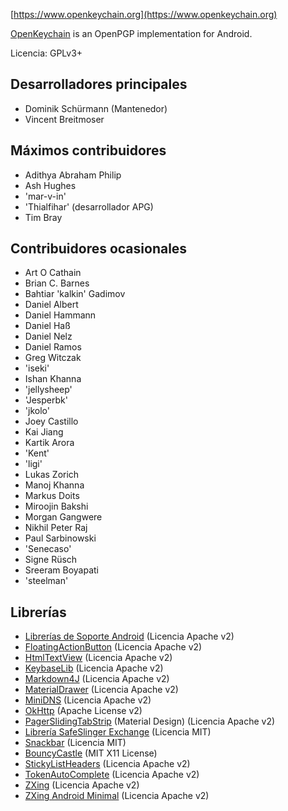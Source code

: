 [//]: # (NOTA: ¡Ponga cada frase en su propia línea, Transifex pone cada línea en su propio campo de traducción!)

[https://www.openkeychain.org](https://www.openkeychain.org)

[OpenKeychain](https://www.openkeychain.org) is an OpenPGP implementation for Android.

Licencia: GPLv3+

[//]: # (NOTA: Orden alfabético)

## Desarrolladores principales
  * Dominik Schürmann (Mantenedor)
  * Vincent Breitmoser

## Máximos contribuidores
  * Adithya Abraham Philip
  * Ash Hughes
  * 'mar-v-in'
  * 'Thialfihar' (desarrollador APG)
  * Tim Bray

## Contribuidores ocasionales
  * Art O Cathain
  * Brian C. Barnes
  * Bahtiar 'kalkin' Gadimov
  * Daniel Albert
  * Daniel Hammann
  * Daniel Haß
  * Daniel Nelz
  * Daniel Ramos
  * Greg Witczak
  * 'iseki'
  * Ishan Khanna
  * 'jellysheep'
  * 'Jesperbk'
  * 'jkolo'
  * Joey Castillo
  * Kai Jiang
  * Kartik Arora
  * 'Kent'
  * 'ligi'
  * Lukas Zorich
  * Manoj Khanna
  * Markus Doits
  * Miroojin Bakshi
  * Morgan Gangwere
  * Nikhil Peter Raj
  * Paul Sarbinowski
  * 'Senecaso'
  * Signe Rüsch
  * Sreeram Boyapati
  * 'steelman'

[//]: # (NOTA: Orden alfabético)

## Librerías
  * [Librerías de Soporte Android](http://developer.android.com/tools/support-library/index.html) (Licencia Apache v2)
  * [FloatingActionButton](https://github.com/futuresimple/android-floating-action-button) (Licencia Apache v2)
  * [HtmlTextView](https://github.com/sufficientlysecure/html-textview) (Licencia Apache v2)
  * [KeybaseLib](https://github.com/timbray/KeybaseLib) (Licencia Apache v2)
  * [Markdown4J](https://github.com/jdcasey/markdown4j) (Licencia Apache v2)
  * [MaterialDrawer](https://github.com/mikepenz/MaterialDrawer) (Licencia Apache v2)
  * [MiniDNS](https://github.com/rtreffer/minidns) (Licencia Apache v2)
  * [OkHttp](https://square.github.io/okhttp/) (Apache License v2)
  * [PagerSlidingTabStrip](https://github.com/jpardogo/PagerSlidingTabStrip) (Material Design) (Licencia Apache v2)
  * [Librería SafeSlinger Exchange](https://github.com/SafeSlingerProject/exchange-android) (Licencia MIT)
  * [Snackbar](https://github.com/nispok/snackbar) (Licencia MIT)
  * [BouncyCastle](https://github.com/open-keychain/bouncycastle) (MIT X11 License)
  * [StickyListHeaders](https://github.com/emilsjolander/StickyListHeaders) (Licencia Apache v2)
  * [TokenAutoComplete](https://github.com/splitwise/TokenAutoComplete) (Licencia Apache v2)
  * [ZXing](https://github.com/zxing/zxing) (Licencia Apache v2)
  * [ZXing Android Minimal](https://github.com/journeyapps/zxing-android-embedded) (Licencia Apache v2)